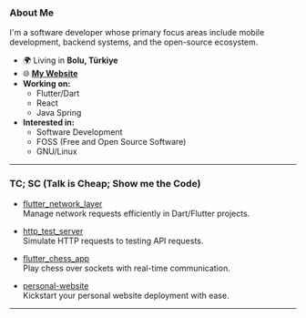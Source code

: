 ### About Me

I'm a software developer whose primary focus areas include mobile development, backend systems, and the open-source ecosystem.

- 🌍 Living in **Bolu, Türkiye**
- 🌐 [**My Website**][personal_website]
- **Working on:**
  - Flutter/Dart
  - React
  - Java Spring
- **Interested in:**
  - Software Development
  - FOSS (Free and Open Source Software)
  - GNU/Linux

---

### TC; SC (Talk is Cheap; Show me the Code)

- [flutter_network_layer][repo_flutter_network_layer]  
  Manage network requests efficiently in Dart/Flutter projects.

- [http_test_server][repo_http_test_server]  
  Simulate HTTP requests to testing API requests.

- [flutter_chess_app][repo_flutter_chess_app]  
  Play chess over sockets with real-time communication.

- [personal-website][repo_personal_website]  
  Kickstart your personal website deployment with ease.

---

[personal_website]: https://femrek.me
[repo_flutter_network_layer]: https://github.com/femrek/flutter_network_layer
[repo_http_test_server]: https://github.com/femrek/http_test_server
[repo_flutter_chess_app]: https://github.com/femrek/flutter_chess_app
[repo_personal_website]: https://github.com/femrek/personal-website
